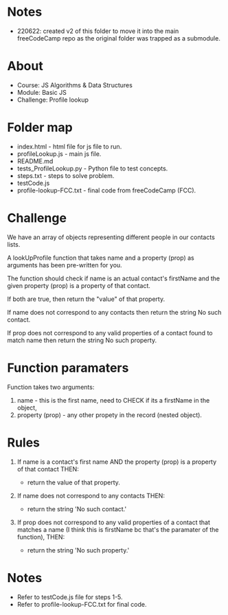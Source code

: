 # Notes
- 220622: created v2 of this folder to move it into the main freeCodeCamp repo as the original folder was trapped as a submodule.

# About
- Course: JS Algorithms & Data Structures
- Module: Basic JS
- Challenge: Profile lookup

# Folder map
- index.html - html file for js file to run.
- profileLookup.js - main js file.
- README.md
- tests_ProfileLookup.py - Python file to test concepts.
- steps.txt - steps to solve problem.
- testCode.js
- profile-lookup-FCC.txt - final code from freeCodeCamp (FCC).

# Challenge
We have an array of objects representing different people in our contacts lists.

A lookUpProfile function that takes name and a property (prop) as arguments has been pre-written for you.

The function should check if name is an actual contact's firstName and the given property (prop) is a property of that contact.

If both are true, then return the "value" of that property.

If name does not correspond to any contacts then return the string No such contact.

If prop does not correspond to any valid properties of a contact found to match name then return the string No such property.

# Function paramaters
Function takes two arguments:
1. name - this is the first name, need to CHECK if its a firstName in the object,
2. property (prop) - any other propety in the record (nested object).

# Rules
1. If name is a contact's first name AND the property (prop) is a property of that contact THEN:
    - return the value of that property.

2. If name does not correspond to any contacts THEN:
    - return the string 'No such contact.'

3. If prop does not correspond to any valid properties of a contact that matches a name (I think this is firstName bc that's the paramater of the function), THEN:
    - return the string 'No such property.'

# Notes
- Refer to testCode.js file for steps 1-5.
- Refer to profile-lookup-FCC.txt for final code.

